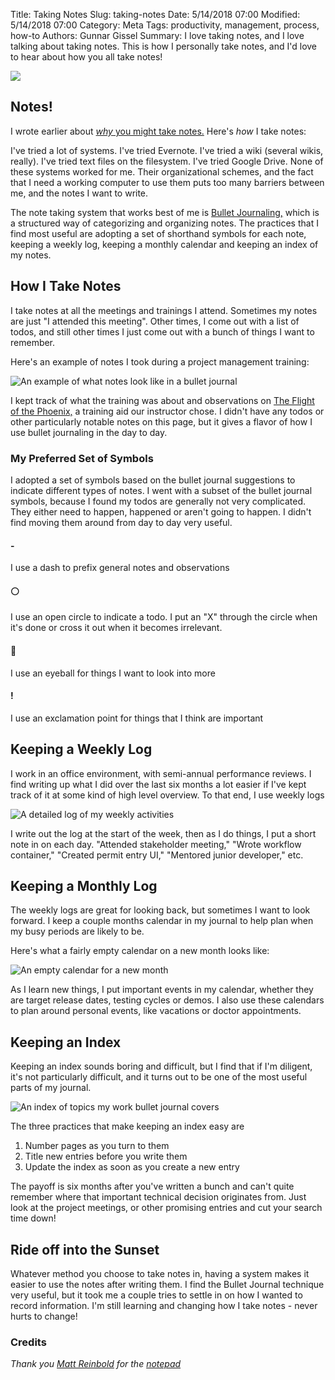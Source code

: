 
Title: Taking Notes
Slug: taking-notes
Date: 5/14/2018 07:00
Modified: 5/14/2018 07:00
Category: Meta
Tags: productivity, management, process, how-to
Authors: Gunnar Gissel
Summary: I love taking notes, and I love talking about taking notes.  This is how I personally take notes, and I'd love to hear about how you all take notes!

<img src="https://thepracticaldev.s3.amazonaws.com/i/ap57g5shmjupra6trf0z.png"/>

Notes!
---------

I wrote earlier about <a href="https://www.gunnargissel.com/protect-yourself-like-the-fbi--with-memos.html"/>_why_ you might take notes.</a>  Here's _how_ I take notes:

I've tried a lot of systems.  I've tried Evernote.  I've tried a wiki (several wikis, really).  I've tried text files on the filesystem.  I've tried Google Drive.  None of these systems worked for me.  Their organizational schemes, and the fact that I need a working computer to use them puts too many barriers between me, and the notes I want to write.

The note taking system that works best of me is <a href="https://bulletjournal.com/get-started/">Bullet Journaling,</a> which is a structured way of categorizing and organizing notes.  The practices that I find most useful are adopting a set of shorthand symbols for each note, keeping a weekly log, keeping a monthly calendar and keeping an index of my notes.

How I Take Notes
---------------

I take notes at all the meetings and trainings I attend.  Sometimes my notes are just "I attended this meeting".  Other times, I come out with a list of todos, and still other times I just come out with a bunch of things I want to remember.

Here's an example of notes I took during a project management training:

<img src="https://i.imgur.com/Wmf0qm0l.jpg" alt="An example of what notes look like in a bullet journal"/>

I kept track of what the training was about and observations on <a href="https://en.wikipedia.org/wiki/The_Flight_of_the_Phoenix_%281965_film%29">The Flight of the Phoenix,</a> a training aid our instructor chose.  I didn't have any todos or other particularly notable notes on this page, but it gives a flavor of how I use bullet journaling in the day to day.

### My Preferred Set of Symbols

I adopted a set of symbols based on the bullet journal suggestions to indicate different types of notes.  I went with a subset of the bullet journal symbols, because I found my todos are generally not very complicated.  They either need to happen, happened or aren't going to happen.  I didn't find moving them around from day to day very useful.

#### -
I use a dash to prefix general notes and observations

#### ⚪
I use an open circle to indicate a todo.  I put an "X" through the circle when it's done or cross it out when it becomes irrelevant.

#### 👀
I use an eyeball for things I want to look into more

#### !
I use an exclamation point for things that I think are important

Keeping a Weekly Log
--------------------

I work in an office environment, with semi-annual performance reviews.  I find writing up what I did over the last six months a lot easier if I've kept track of it at some kind of high level overview.  To that end, I use weekly logs

<img src="https://i.imgur.com/Dzf5Lkkl.jpg" alt="A detailed log of my weekly activities"/>

I write out the log at the start of the week, then as I do things, I put a short note in on each day.  "Attended stakeholder meeting," "Wrote workflow container," "Created permit entry UI," "Mentored junior developer," etc.

Keeping a Monthly Log
----------------------

The weekly logs are great for looking back, but sometimes I want to look forward.  I keep a couple months calendar in my journal to help plan when my busy periods are likely to be.

Here's what a fairly empty calendar on a new month looks like:

<img src="https://i.imgur.com/9Z8SaNKl.jpg" alt="An empty calendar for a new month"/>

As I learn new things, I put important events in my calendar, whether they are target release dates, testing cycles or demos.  I also use these calendars to plan around personal events, like vacations or doctor appointments.

Keeping an Index
-----------------

Keeping an index sounds boring and difficult, but I find that if I'm diligent, it's not particularly difficult, and it turns out to be one of the most useful parts of my journal.

<img src="https://imgur.com/aasPfDal.jpg" alt="An index of topics my work bullet journal covers"/>

The three practices that make keeping an index easy are

1. Number pages as you turn to them
2. Title new entries before you write them
3. Update the index as soon as you create a new entry

The payoff is six months after you've written a bunch and can't quite remember where that important technical decision originates from.  Just look at the project meetings, or other promising entries and cut your search time down!

Ride off into the Sunset
----------------------------

Whatever method you choose to take notes in, having a system makes it easier to use the notes after writing them.  I find the Bullet Journal technique very useful, but it took me a couple tries to settle in on how I wanted to record information.  I'm still learning and changing how I take notes - never hurts to change!

### Credits

_Thank you [Matt Reinbold](https://www.flickr.com/photos/furryscalyman/) for the [notepad](https://flic.kr/p/yWtvF)_

